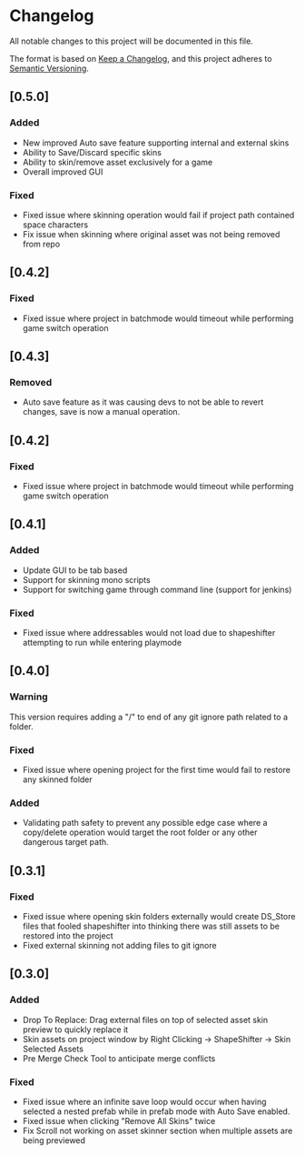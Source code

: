 
# Changelog
All notable changes to this project will be documented in this file.

The format is based on [Keep a Changelog](https://keepachangelog.com/en/1.0.0/),
and this project adheres to [Semantic Versioning](https://semver.org/spec/v2.0.0.html).

## [0.5.0]
### Added
- New improved Auto save feature supporting internal and external skins
- Ability to Save/Discard specific skins
- Ability to skin/remove asset exclusively for a game
- Overall improved GUI

### Fixed
- Fixed issue where skinning operation would fail if project path contained space characters
- Fix issue when skinning where original asset was not being removed from repo

## [0.4.2]
### Fixed
- Fixed issue where project in batchmode would timeout while performing game switch operation


## [0.4.3]
### Removed
- Auto save feature as it was causing devs to not be able to revert changes, save is now a manual operation.

## [0.4.2]
### Fixed
- Fixed issue where project in batchmode would timeout while performing game switch operation

## [0.4.1]

### Added
- Update GUI to be tab based
- Support for skinning mono scripts
- Support for switching game through command line (support for jenkins)

### Fixed
- Fixed issue where addressables would not load due to shapeshifter attempting to run while entering playmode

## [0.4.0]

### Warning
This version requires adding a "/" to end of any git ignore path related to a folder. 

### Fixed
- Fixed issue where opening project for the first time would fail to restore any skinned folder

### Added
- Validating path safety to prevent any possible edge case where a copy/delete operation would target the root folder or any other dangerous target path.

## [0.3.1]
### Fixed
- Fixed issue where opening skin folders externally would create DS_Store files that fooled shapeshifter 
into thinking there was still assets to be restored into the project
- Fixed external skinning not adding files to git ignore

## [0.3.0]
### Added
- Drop To Replace: Drag external files on top of selected asset skin preview to quickly replace it
- Skin assets on project window by Right Clicking -> ShapeShifter -> Skin Selected Assets
- Pre Merge Check Tool to anticipate merge conflicts

### Fixed
- Fixed issue where an infinite save loop would occur when having selected a nested prefab while in prefab mode with Auto Save enabled.
- Fixed issue when clicking "Remove All Skins" twice
- Fix Scroll not working on asset skinner section when multiple assets are being previewed

